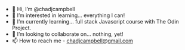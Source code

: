 - 👋 Hi, I’m @chadjcampbell
- 👀 I’m interested in learning... everything I can!
- 🌱 I’m currently learning... full stack Javascript course with The Odin Project.
- 💞️ I’m looking to collaborate on... nothing, yet!
- 📫 How to reach me - chadjcampbell@gmail.com
